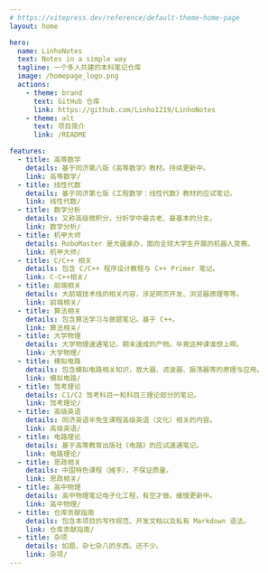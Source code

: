 ```yaml
---
# https://vitepress.dev/reference/default-theme-home-page
layout: home

hero:
  name: LinhoNotes
  text: Notes in a simple way
  tagline: 一个多人共建的本科笔记仓库
  image: /homepage_logo.png
  actions:
    - theme: brand
      text: GitHub 仓库
      link: https://github.com/Linho1219/LinhoNotes
    - theme: alt
      text: 项目简介
      link: /README

features:
  - title: 高等数学
    details: 基于同济第八版《高等数学》教材。持续更新中。
    link: 高等数学/
  - title: 线性代数
    details: 基于同济第七版《工程数学：线性代数》教材的应试笔记。
    link: 线性代数/
  - title: 数学分析
    details: 又称高级微积分，分析学中最古老、最基本的分支。
    link: 数学分析/
  - title: 机甲大师
    details: RoboMaster 是大疆承办，面向全球大学生开展的机器人竞赛。
    link: 机甲大师/
  - title: C/C++ 相关
    details: 包含 C/C++ 程序设计教程与 C++ Primer 笔记。
    link: C-C++相关/
  - title: 前端相关
    details: 大前端技术栈的相关内容，涉足网页开发、浏览器原理等等。
    link: 前端相关/
  - title: 算法相关
    details: 包含算法学习与做题笔记。基于 C++。
    link: 算法相关/
  - title: 大学物理
    details: 大学物理速通笔记，期末速成的产物。毕竟这种课谁想上啊。
    link: 大学物理/
  - title: 模拟电路
    details: 包含模拟电路相关知识，放大器、滤波器、振荡器等的原理与应用。
    link: 模拟电路/
  - title: 驾考理论
    details: C1/C2 驾考科目一和科目三理论部分的笔记。
    link: 驾考理论/
  - title: 高级英语
    details: 同济英语半免生课程高级英语（文化）相关的内容。
    link: 高级英语/
  - title: 电路理论
    details: 基于高等教育出版社《电路》的应试速通笔记。
    link: 电路理论/
  - title: 思政相关
    details: 中国特色课程（摊手），不保证质量。
    link: 思政相关/
  - title: 高中物理
    details: 高中物理笔记电子化工程，有空才做，缓慢更新中。
    link: 高中物理/
  - title: 仓库贡献指南
    details: 包含本项目的写作规范、开发文档以及私有 Markdown 语法。
    link: 仓库贡献指南/
  - title: 杂项
    details: 如题，杂七杂八的东西。还不少。
    link: 杂项/
---
```

